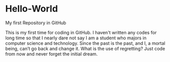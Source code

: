 # Hello-World
My first Repository in GitHub

This is my first time for coding in GitHub.
I haven't written any codes for long time so that I nearly dare not say I am a student who majors in computer science and technology.
Since the past is the past, and I, a mortal being, can’t go back and change it. What is the use of regretting?
Just code from now and never forget the initial dream.
